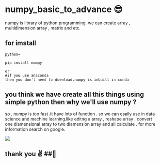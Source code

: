 # numpy_basic_to_advance 😎

numpy is library of python programming.
we can create array , multidimension array , matrix and etc.

## for imstall ##
```
python=

pip install numpy

or
#if you use anaconda
then you don't need to download.numpy is inbuilt in conda
```

## you think we have create all this things using simple python then why we'll use numpy ? ##

so , numpy is too fast .it have lots of function . so we can esaily use in data science and machine learning.like editng a array , reshape array , convert one diamensional array to two diamension array and all calculate . for more information search on google.



![](https://encrypted-tbn0.gstatic.com/images?q=tbn:ANd9GcQohNF_Af9nViDyWDRgB43y_ACWAvvvO1g73A&usqp=CAU)

## thank you ✌ ##🏻

